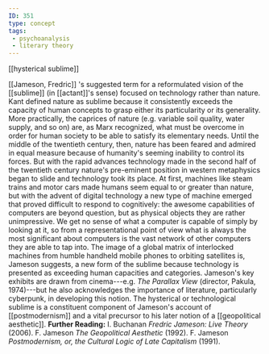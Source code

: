 ```yaml
---
ID: 351
type: concept
tags: 
 - psychoanalysis
 - literary theory
---
```


[[hysterical sublime]] 

[[Jameson, Fredric]] 's suggested term
for a reformulated vision of the
[[sublime]] (in
[[actant]]'s sense) focused on
technology rather than nature. Kant defined nature as sublime because it
consistently exceeds the capacity of human concepts to grasp either its
particularity or its generality. More practically, the caprices of
nature (e.g. variable soil quality, water supply, and so on) are, as
Marx recognized, what must be overcome in order for human society to be
able to satisfy its elementary needs. Until the middle of the twentieth
century, then, nature has been feared and admired in equal measure
because of humanity's seeming inability to control its forces. But with
the rapid advances technology made in the second half of the twentieth
century nature's pre-eminent position in western metaphysics began to
slide and technology took its place. At first, machines like steam
trains and motor cars made humans seem equal to or greater than nature,
but with the advent of digital technology a new type of machine emerged
that proved difficult to respond to cognitively: the awesome
capabilities of computers are beyond question, but as physical objects
they are rather unimpressive. We get no sense of what a computer is
capable of simply by looking at it, so from a representational point of
view what is always the most significant about computers is the vast
network of other computers they are able to tap into. The image of a
global matrix of interlocked machines from humble handheld mobile phones
to orbiting satellites is, Jameson suggests, a new form of the sublime
because technology is presented as exceeding human capacities and
categories. Jameson's key exhibits are drawn from cinema---e.g. *The Parallax View* (director, Pakula, 1974)---but he also acknowledges the
importance of literature, particularly cyberpunk, in developing this
notion. The hysterical or technological sublime is a constituent
component of Jameson's account of
[[postmodernism]] and a vital
precursor to his later notion of a [[geopolitical aesthetic]].
**Further Reading:** I. Buchanan *Fredric Jameson: Live Theory* (2006).
F. Jameson *The Geopolitical Aesthetic* (1992).
F. Jameson *Postmodernism, or, the Cultural Logic of Late Capitalism*
(1991).
